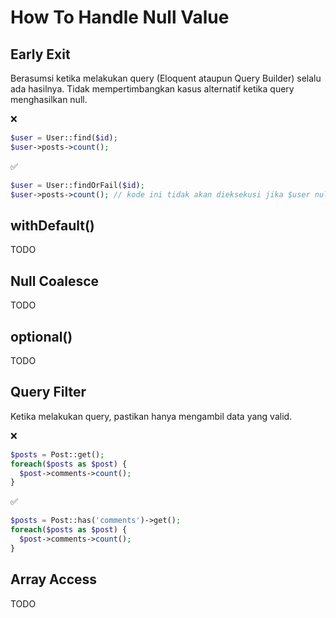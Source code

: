 # How To Handle Null Value

## Early Exit
Berasumsi ketika melakukan query (Eloquent ataupun Query Builder) selalu ada hasilnya. 
Tidak mempertimbangkan kasus alternatif ketika query menghasilkan null.

❌
```php
$user = User::find($id);
$user->posts->count();
```

✅
```php
$user = User::findOrFail($id);
$user->posts->count(); // kode ini tidak akan dieksekusi jika $user null
```

## withDefault()
TODO

## Null Coalesce
TODO

## optional()
TODO

## Query Filter
Ketika melakukan query, pastikan hanya mengambil data yang valid.

❌
```php
$posts = Post::get();
foreach($posts as $post) {
  $post->comments->count();
}
```

✅
```php
$posts = Post::has('comments')->get();
foreach($posts as $post) {
  $post->comments->count();
}
```

## Array Access
TODO
